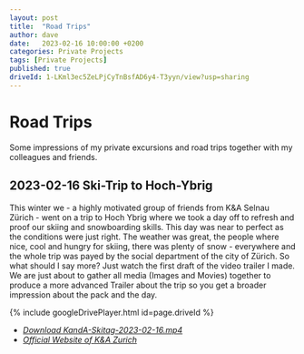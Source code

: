 ```yaml
---
layout: post
title:  "Road Trips"
author: dave
date:   2023-02-16 10:00:00 +0200
categories: Private Projects
tags: [Private Projects]
published: true
driveId: 1-LKml3ec5ZeLPjCyTnBsfAD6y4-T3yyn/view?usp=sharing
---
```


# Road Trips
Some impressions of my private excursions and road trips together with my colleagues and friends.

## 2023-02-16 Ski-Trip to Hoch-Ybrig
This winter we - a highly motivated group of friends from K&A Selnau Zürich - went on a trip to Hoch Ybrig where we took a day off to refresh and proof our skiing and snowboarding skills. This day was near to perfect as the conditions were just right. The weather was great, the people where nice, cool and hungry for skiing, there was plenty of snow - everywhere and the whole trip was payed by the social department of the city of Zürich. So what should I say more? Just watch the first draft of the video trailer I made. We are just about to gather all media (Images and Movies) together to produce a more advanced Trailer about the trip so you get a broader impression about the pack and the day.

{% include googleDrivePlayer.html id=page.driveId %}

- [_Download KandA-Skitag-2023-02-16.mp4_](https://kimhauser.ch/downloads/KandA-Skitag-2023-02-16.mp4)
- [_Official Website of K&amp;A Zurich_](https://www.stadt-zuerich.ch/sd/de/index/unterstuetzung/drogen/kontaktundanlaufstellen.html)